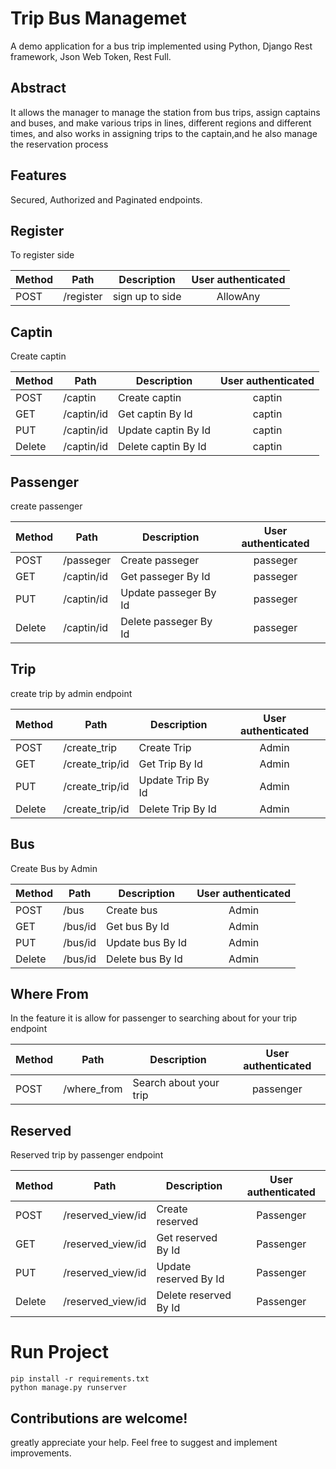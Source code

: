 #  Trip Bus  Managemet 

A demo application for a bus trip implemented using Python, Django Rest framework, Json Web Token, Rest Full.

## Abstract
It allows the manager to manage the station from bus trips, assign captains and buses, and make various trips in lines, different regions and different times, and also works in assigning trips to the captain,and he also manage the reservation process

## Features
Secured, Authorized and Paginated endpoints.


## Register
To register side

Method	| Path	| Description	| User authenticated
------------- | ------------------------- | ------------- |:-------------:|
POST	| /register| sign up to side         |  AllowAny




## Captin 
Create captin

Method	| Path	| Description	| User authenticated	
------------- | ------------------------- | ------------- |:-------------:|
POST	| /captin| Create captin        |  captin
GET	| /captin/id	| Get captin By Id |  captin
PUT		| /captin/id	|  Update captin By Id | captin
Delete	| /captin/id	|  Delete captin By Id | captin


## Passenger
create passenger

Method	| Path	| Description	| User authenticated	
------------- | ------------------------- | ------------- |:-------------:|
POST	| /passeger| Create passeger       |  passeger
GET	| /captin/id	| Get passeger By Id |  passeger
PUT		| /captin/id	|  Update passeger By Id | passeger
Delete	| /captin/id	|  Delete passeger By Id | passeger


## Trip 
create trip by admin endpoint

Method	| Path	| Description	| User authenticated	
------------- | ------------------------- | ------------- |:-------------:|
POST	| /create_trip| Create Trip       |  Admin
GET	| /create_trip/id	| Get Trip By Id |  Admin
PUT		| /create_trip/id	|  Update Trip By Id | Admin
Delete	| /create_trip/id	|  Delete Trip By Id | Admin



## Bus
Create Bus by Admin 

Method	| Path	| Description	| User authenticated	
------------- | ------------------------- | ------------- |:-------------:|
POST	| /bus| Create bus       |  Admin
GET	| /bus/id	| Get bus By Id |  Admin
PUT		| /bus/id	|  Update bus By Id | Admin
Delete	| /bus/id	|  Delete bus By Id | Admin



## Where From 
In the feature it is allow for passenger to searching about for your trip endpoint

Method	| Path	| Description	| User authenticated	
------------- | ------------------------- | ------------- |:-------------:|
POST	| /where_from	| Search about your trip|  passenger



## Reserved
Reserved trip by passenger endpoint 

Method	| Path	| Description	| User authenticated	
------------- | ------------------------- | ------------- |:-------------:|
POST	| /reserved_view/id| Create reserved       |  Passenger
GET	| /reserved_view/id	| Get reserved By Id |  Passenger
PUT		| /reserved_view/id	|  Update reserved By Id | Passenger
Delete	| /reserved_view/id	|  Delete reserved By Id | Passenger



# Run Project
``` 
pip install -r requirements.txt
python manage.py runserver
``` 

## Contributions are welcome!
greatly appreciate your help. Feel free to suggest and implement improvements.




